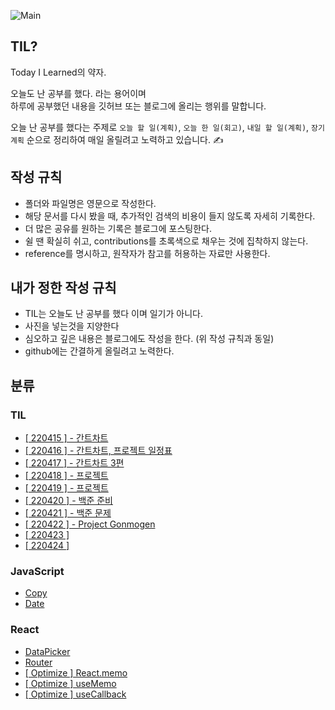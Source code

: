 ![Main](https://user-images.githubusercontent.com/96044518/164134443-f6268101-2c54-49a0-b2d0-e8859942e65f.jpeg)

## TIL?

Today I Learned의 약자.

오늘도 난 공부를 했다. 라는 용어이며 <br>
하루에 공부했던 내용을 깃허브 또는 블로그에 올리는 행위를 말합니다. <br>

오늘 난 공부를 했다는 주제로 `오늘 할 일(계획)`, `오늘 한 일(회고)`, `내일 할 일(계획)`, `장기 계획` 순으로 정리하여 매일 올릴려고 노력하고 있습니다. ✍

## 작성 규칙

- 폴더와 파일명은 영문으로 작성한다.
- 해당 문서를 다시 봤을 때, 추가적인 검색의 비용이 들지 않도록 자세히 기록한다.
- 더 많은 공유를 원하는 기록은 블로그에 포스팅한다.
- 쉴 땐 확실히 쉬고, contributions를 초록색으로 채우는 것에 집착하지 않는다.
- reference를 명시하고, 원작자가 참고를 허용하는 자료만 사용한다.

## 내가 정한 작성 규칙

- TIL는 오늘도 난 공부를 했다 이며 일기가 아니다.
- 사진을 넣는것을 지양한다
- 심오하고 깊은 내용은 블로그에도 작성을 한다. (위 작성 규칙과 동일)
- github에는 간결하게 올릴려고 노력한다.

## 분류

### TIL

- [[ 220415 ] - 간트차트](https://github.com/GangOn0215/dev-til/blob/main/TIL/220415.md)
- [[ 220416 ] - 간트차트, 프로젝트 일정표](https://github.com/GangOn0215/dev-til/blob/main/TIL/220416.md)
- [[ 220417 ] - 간트차트 3편](https://github.com/GangOn0215/dev-til/blob/main/TIL/220417.md)
- [[ 220418 ] - 프로젝트](https://github.com/GangOn0215/dev-til/blob/main/TIL/220418.md)
- [[ 220419 ] - 프로젝트](https://github.com/GangOn0215/dev-til/blob/main/TIL/220419.md)
- [[ 220420 ] - 백준 준비](https://github.com/GangOn0215/dev-til/blob/main/TIL/220420.md)
- [[ 220421 ] - 백준 문제](https://github.com/GangOn0215/dev-til/blob/main/TIL/220421.md)
- [[ 220422 ] - Project Gonmogen](https://github.com/GangOn0215/dev-til/blob/main/TIL/220422.md)
- [[ 220423 ]](https://github.com/GangOn0215/dev-til/blob/main/TIL/220423.md)
- [[ 220424 ]](https://github.com/GangOn0215/dev-til/blob/main/TIL/220424.md)

### JavaScript

- [Copy](https://github.com/GangOn0215/dev-til/blob/main/JavaScript/Copy.md)
- [Date](https://github.com/GangOn0215/dev-til/blob/main/JavaScript/Date.md)

### React

- [DataPicker](https://github.com/GangOn0215/dev-til/blob/main/React/DatePicker.md)
- [Router](https://github.com/GangOn0215/dev-til/blob/main/React/Router.md)
- [[ Optimize ] React.memo](https://github.com/GangOn0215/dev-til/blob/main/React/%5B%20Optimize%20%5D%20ReactMemo.md)
- [[ Optimize ] useMemo](https://github.com/GangOn0215/dev-til/blob/main/React/%5B%20Optimize%20%5D%20useMemo.md)
- [[ Optimize ] useCallback](https://github.com/GangOn0215/dev-til/blob/main/React/%5B%20Optimize%20%5D%20useCallback.md)
